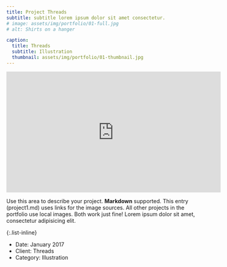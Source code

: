 ```yaml
---
title: Project Threads
subtitle: subtitle lorem ipsum dolor sit amet consectetur.
# image: assets/img/portfolio/01-full.jpg
# alt: Shirts on a hanger

caption:
  title: Threads
  subtitle: Illustration
  thumbnail: assets/img/portfolio/01-thumbnail.jpg
---
```

  <iframe width="560" height="315" src="https://www.youtube.com/embed/usKW3UG9wpc" title="YouTube video player" frameborder="0" allow="accelerometer; autoplay; clipboard-write; encrypted-media; gyroscope; picture-in-picture" allowfullscreen></iframe>
  
Use this area to describe your project. **Markdown** supported. This entry (project1.md) uses links for the image sources. All other projects in the portfolio use local images. Both work just fine! Lorem ipsum dolor sit amet, consectetur adipisicing elit. 

{:.list-inline}
- Date: January 2017
- Client: Threads
- Category: Illustration

